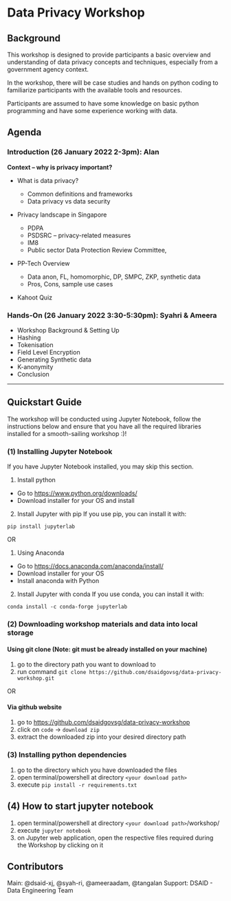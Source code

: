 # Data Privacy Workshop

## Background
This workshop is designed to provide participants a basic overview and understanding of data privacy concepts and techniques, especially from a government agency context.

In the workshop, there will be case studies and hands on python coding to familiarize participants with the available tools and resources.

Participants are assumed to have some knowledge on basic python programming and have some experience working with data.


## Agenda

### Introduction (26 January 2022 2-3pm): Alan

**Context – why is privacy important?**

* What is data privacy? 
  * Common definitions and frameworks
  * Data privacy vs data security 

* Privacy landscape in Singapore 
  * PDPA 
  * PSDSRC – privacy-related measures 
  * IM8
  * Public sector Data Protection Review Committee, 

* PP-Tech Overview 
  * Data anon, FL, homomorphic, DP, SMPC, ZKP, synthetic data
  * Pros, Cons, sample use cases 
* Kahoot Quiz

### Hands-On (26 January 2022 3:30-5:30pm): Syahri & Ameera
* Workshop Background & Setting Up
* Hashing
* Tokenisation
* Field Level Encryption
* Generating Synthetic data
* K-anonymity 
* Conclusion

---

## Quickstart Guide
The workshop will be conducted using Jupyter Notebook, follow the instructions below and ensure that you have all the required libraries installed for a smooth-sailing workshop :)!

### (1) Installing Jupyter Notebook 
If you have Jupyter Notebook installed, you may skip this section.

1. Install python
* Go to https://www.python.org/downloads/
* Download installer for your OS and install

2. Install Jupyter with pip
If you use pip, you can install it with:
```
pip install jupyterlab
```

OR

1. Using Anaconda
* Go to https://docs.anaconda.com/anaconda/install/
* Download installer for your OS
* Install anaconda with Python

2. Install Jupyter with conda
If you use conda, you can install it with:

```
conda install -c conda-forge jupyterlab
```

### (2) Downloading workshop materials and data into local storage

#### Using git clone (**Note**: git must be already installed on your machine)
1. go to the directory path you want to download to
2. run command `git clone https://github.com/dsaidgovsg/data-privacy-workshop.git`

OR

#### Via github website
1. go to https://github.com/dsaidgovsg/data-privacy-workshop
2. click on `code` -> `download zip`
3. extract the downloaded zip into your desired directory path


### (3) Installing python dependencies
1. go to the directory which you have downloaded the files
2. open terminal/powershell at directory `<your download path>`
3. execute `pip install -r requirements.txt`

## (4) How to start jupyter notebook
1. open terminal/powershell at directory `<your download path>`/workshop/
2. execute `jupyter notebook`
3. on Jupyter web application, open the respective files required during the Workshop by clicking on it


## Contributors
Main: @dsaid-xj, @syah-ri, @ameeraadam, @tangalan
Support: DSAID - Data Engineering Team
